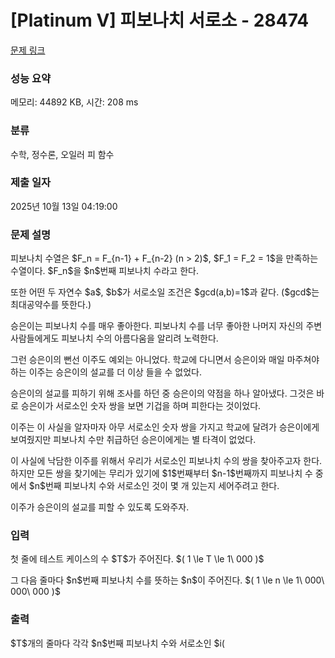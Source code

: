 # [Platinum V] 피보나치 서로소 - 28474 

[문제 링크](https://www.acmicpc.net/problem/28474) 

### 성능 요약

메모리: 44892 KB, 시간: 208 ms

### 분류

수학, 정수론, 오일러 피 함수

### 제출 일자

2025년 10월 13일 04:19:00

### 문제 설명

<p>피보나치 수열은 $F_n = F_{n-1} + F_{n-2} (n > 2)$, $F_1 = F_2 = 1$을 만족하는 수열이다. $F_n$을 $n$번째 피보나치 수라고 한다.</p>

<p>또한 어떤 두 자연수 $a$, $b$가 서로소일 조건은 $gcd(a,b)=1$과 같다. ($gcd$는 최대공약수를 뜻한다.)</p>

<p>승은이는 피보나치 수를 매우 좋아한다. 피보나치 수를 너무 좋아한 나머지 자신의 주변 사람들에게도 피보나치 수의 아름다움을 알리려 노력한다.</p>

<p>그런 승은이의 뻔선 이주도 예외는 아니었다. 학교에 다니면서 승은이와 매일 마주쳐야 하는 이주는 승은이의 설교를 더 이상 들을 수 없었다.</p>

<p>승은이의 설교를 피하기 위해 조사를 하던 중 승은이의 약점을 하나 알아냈다. 그것은 바로 승은이가 서로소인 숫자 쌍을 보면 기겁을 하며 피한다는 것이었다.</p>

<p>이주는 이 사실을 알자마자 아무 서로소인 숫자 쌍을 가지고 학교에 달려가 승은이에게 보여줬지만 피보나치 수만 취급하던 승은이에게는 별 타격이 없었다.</p>

<p>이 사실에 낙담한 이주를 위해서 우리가 서로소인 피보나치 수의 쌍을 찾아주고자 한다. 하지만 모든 쌍을 찾기에는 무리가 있기에 $1$번째부터 $n-1$번째까지 피보나치 수 중에서 $n$번째 피보나치 수와 서로소인 것이 몇 개 있는지 세어주려고 한다.</p>

<p>이주가 승은이의 설교를 피할 수 있도록 도와주자.</p>

### 입력 

 <p>첫 줄에 테스트 케이스의 수 $T$가 주어진다. $( 1 \le T \le 1\ 000 )$</p>

<p>그 다음 줄마다 $n$번째 피보나치 수를 뜻하는 $n$이 주어진다. $( 1 \le n \le 1\ 000\ 000\ 000 )$</p>

### 출력 

 <p>$T$개의 줄마다 각각 $n$번째 피보나치 수와 서로소인 $i(<n)$번째 피보나치 수의 개수를 출력해라.</p>

